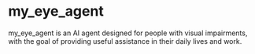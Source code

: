 # my_eye_agent
my_eye_agent is an AI agent designed for people with visual impairments, with the goal of providing useful assistance in their daily lives and work.
